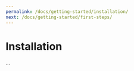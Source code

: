 ```yaml
---
permalink: /docs/getting-started/installation/
next: /docs/getting-started/first-steps/
---
```


# Installation

...